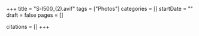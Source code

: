 +++
title = "S-l500_(2).avif"
tags = ["Photos"]
categories = []
startDate = ""
draft = false
pages = []

citations = []
+++
